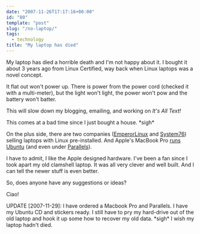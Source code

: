 ```yaml
---
date: "2007-11-26T17:17:16+00:00"
id: "80"
template: "post"
slug: "/no-laptop/"
tags:
  - technology
title: "My laptop has died"
---
```


My laptop has died a horrible death and I'm not happy about it. I bought it
about 3 years ago from Linux Certified, way back when Linux laptops was a novel
concept.

It flat out won't power up. There is power from the power cord (checked it with
a multi-meter), but the light won't light, the power won't pow and the battery
won't batter.

This will slow down my blogging, emailing, and working on _It's All Text!_

This comes at a bad time since I just bought a house. \*sigh\*

On the plus side, there are two companies
([EmperorLinux](http://www.emperorlinux.com/) and
[System76](http://system76.com/)) selling laptops with Linux pre-installed. And
Apple's MacBook Pro [runs Ubuntu](https://wiki.ubuntu.com/MacBookPro) (and even
under
[Parallels](http://www.simplehelp.net/2007/11/01/how-to-install-ubuntu-710-gutsy-gibbon-in-parallels-desktop-for-os-x/)).

I have to admit, I like the Apple designed hardware. I've been a fan since I
took apart my old clamshell laptop. It was all very clever and well built. And I
can tell the newer stuff is even better.

So, does anyone have any suggestions or ideas?

Ciao!

UPDATE \[2007-11-29\]: I have ordered a Macbook Pro and Parallels. I have my
Ubuntu CD and stickers ready. I still have to pry my hard-drive out of the old
laptop and hook it up some how to recover my old data. \*sigh\* I wish my laptop
hadn't died.
